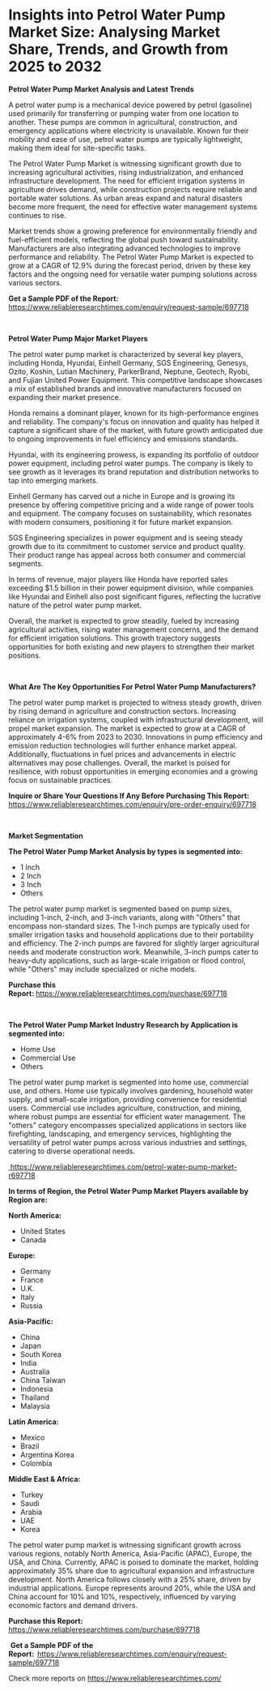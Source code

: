 <p><h1>Insights into Petrol Water Pump Market Size: Analysing Market Share, Trends, and Growth from 2025 to 2032</h1></p><p><strong>Petrol Water Pump Market Analysis and Latest Trends</strong></p>
<p><p>A petrol water pump is a mechanical device powered by petrol (gasoline) used primarily for transferring or pumping water from one location to another. These pumps are common in agricultural, construction, and emergency applications where electricity is unavailable. Known for their mobility and ease of use, petrol water pumps are typically lightweight, making them ideal for site-specific tasks.</p><p>The Petrol Water Pump Market is witnessing significant growth due to increasing agricultural activities, rising industrialization, and enhanced infrastructure development. The need for efficient irrigation systems in agriculture drives demand, while construction projects require reliable and portable water solutions. As urban areas expand and natural disasters become more frequent, the need for effective water management systems continues to rise.</p><p>Market trends show a growing preference for environmentally friendly and fuel-efficient models, reflecting the global push toward sustainability. Manufacturers are also integrating advanced technologies to improve performance and reliability. The Petrol Water Pump Market is expected to grow at a CAGR of 12.9% during the forecast period, driven by these key factors and the ongoing need for versatile water pumping solutions across various sectors.</p></p>
<p><strong>Get a Sample PDF of the Report:&nbsp;</strong> <a href="https://www.reliableresearchtimes.com/enquiry/request-sample/697718?utm_campaign=2205&utm_medium=2&utm_source=Github&utm_content=ia&utm_term=23032025&utm_id=petrol-water-pump">https://www.reliableresearchtimes.com/enquiry/request-sample/697718</a></p>
<p>&nbsp;</p>
<p><strong>Petrol Water Pump Major Market Players</strong></p>
<p><p>The petrol water pump market is characterized by several key players, including Honda, Hyundai, Einhell Germany, SGS Engineering, Genesys, Ozito, Koshin, Lutian Machinery, ParkerBrand, Neptune, Geotech, Ryobi, and Fujian United Power Equipment. This competitive landscape showcases a mix of established brands and innovative manufacturers focused on expanding their market presence.</p><p>Honda remains a dominant player, known for its high-performance engines and reliability. The company's focus on innovation and quality has helped it capture a significant share of the market, with future growth anticipated due to ongoing improvements in fuel efficiency and emissions standards.</p><p>Hyundai, with its engineering prowess, is expanding its portfolio of outdoor power equipment, including petrol water pumps. The company is likely to see growth as it leverages its brand reputation and distribution networks to tap into emerging markets.</p><p>Einhell Germany has carved out a niche in Europe and is growing its presence by offering competitive pricing and a wide range of power tools and equipment. The company focuses on sustainability, which resonates with modern consumers, positioning it for future market expansion.</p><p>SGS Engineering specializes in power equipment and is seeing steady growth due to its commitment to customer service and product quality. Their product range has appeal across both consumer and commercial segments.</p><p>In terms of revenue, major players like Honda have reported sales exceeding $1.5 billion in their power equipment division, while companies like Hyundai and Einhell also post significant figures, reflecting the lucrative nature of the petrol water pump market.</p><p>Overall, the market is expected to grow steadily, fueled by increasing agricultural activities, rising water management concerns, and the demand for efficient irrigation solutions. This growth trajectory suggests opportunities for both existing and new players to strengthen their market positions.</p></p>
<p>&nbsp;</p>
<p><strong>What Are The Key Opportunities For Petrol Water Pump Manufacturers?</strong></p>
<p><p>The petrol water pump market is projected to witness steady growth, driven by rising demand in agriculture and construction sectors. Increasing reliance on irrigation systems, coupled with infrastructural development, will propel market expansion. The market is expected to grow at a CAGR of approximately 4-6% from 2023 to 2030. Innovations in pump efficiency and emission reduction technologies will further enhance market appeal. Additionally, fluctuations in fuel prices and advancements in electric alternatives may pose challenges. Overall, the market is poised for resilience, with robust opportunities in emerging economies and a growing focus on sustainable practices.</p></p>
<p><strong>Inquire or Share Your Questions If Any Before Purchasing This Report:</strong> <a href="https://www.reliableresearchtimes.com/enquiry/pre-order-enquiry/697718?utm_campaign=2205&utm_medium=2&utm_source=Github&utm_content=ia&utm_term=23032025&utm_id=petrol-water-pump">https://www.reliableresearchtimes.com/enquiry/pre-order-enquiry/697718</a></p>
<p>&nbsp;</p>
<p><strong>Market Segmentation</strong></p>
<p><strong>The Petrol Water Pump Market Analysis by types is segmented into:</strong></p>
<p><ul><li>1 Inch</li><li>2 Inch</li><li>3 Inch</li><li>Others</li></ul></p>
<p><p>The petrol water pump market is segmented based on pump sizes, including 1-inch, 2-inch, and 3-inch variants, along with "Others" that encompass non-standard sizes. The 1-inch pumps are typically used for smaller irrigation tasks and household applications due to their portability and efficiency. The 2-inch pumps are favored for slightly larger agricultural needs and moderate construction work. Meanwhile, 3-inch pumps cater to heavy-duty applications, such as large-scale irrigation or flood control, while "Others" may include specialized or niche models.</p></p>
<p><strong>Purchase this Report:&nbsp;</strong><a href="https://www.reliableresearchtimes.com/purchase/697718?utm_campaign=2205&utm_medium=2&utm_source=Github&utm_content=ia&utm_term=23032025&utm_id=petrol-water-pump">https://www.reliableresearchtimes.com/purchase/697718</a></p>
<p>&nbsp;</p>
<p><strong>The Petrol Water Pump Market Industry Research by Application is segmented into:</strong></p>
<p><ul><li>Home Use</li><li>Commercial Use</li><li>Others</li></ul></p>
<p><p>The petrol water pump market is segmented into home use, commercial use, and others. Home use typically involves gardening, household water supply, and small-scale irrigation, providing convenience for residential users. Commercial use includes agriculture, construction, and mining, where robust pumps are essential for efficient water management. The "others" category encompasses specialized applications in sectors like firefighting, landscaping, and emergency services, highlighting the versatility of petrol water pumps across various industries and settings, catering to diverse operational needs.</p></p>
<p><a href="https://www.reliableresearchtimes.com/petrol-water-pump-market-r697718?utm_campaign=2205&utm_medium=2&utm_source=Github&utm_content=ia&utm_term=23032025&utm_id=petrol-water-pump">&nbsp;https://www.reliableresearchtimes.com/petrol-water-pump-market-r697718</a></p>
<p><strong>In terms of Region, the Petrol Water Pump Market Players available by Region are:</strong></p>
<p>
    <p> <strong> North America: </strong>
        <ul>
            <li>United States</li>
            <li>Canada</li>
        </ul>
        </p> 
    <p> <strong> Europe: </strong>
        <ul>
            <li>Germany</li>
            <li>France</li>
            <li>U.K.</li>
            <li>Italy</li>
            <li>Russia</li>
        </ul>
        </p> 
    <p> <strong> Asia-Pacific: </strong>
        <ul>
            <li>China</li>
            <li>Japan</li>
            <li>South Korea</li>
            <li>India</li>
            <li>Australia</li>
            <li>China Taiwan</li>
            <li>Indonesia</li>
            <li>Thailand</li>
            <li>Malaysia</li>
        </ul>
        </p> 
    <p> <strong> Latin America: </strong>
        <ul>
            <li>Mexico</li>
            <li>Brazil</li>
            <li>Argentina Korea</li>
            <li>Colombia</li>
        </ul>
        </p> 
    <p> <strong> Middle East & Africa: </strong>
        <ul>
            <li>Turkey</li>
            <li>Saudi</li>
            <li>Arabia</li>
            <li>UAE</li>
            <li>Korea</li>
        </ul>
    </p>
    </p>
<p><p>The petrol water pump market is witnessing significant growth across various regions, notably North America, Asia-Pacific (APAC), Europe, the USA, and China. Currently, APAC is poised to dominate the market, holding approximately 35% share due to agricultural expansion and infrastructure development. North America follows closely with a 25% share, driven by industrial applications. Europe represents around 20%, while the USA and China account for 10% and 10%, respectively, influenced by varying economic factors and demand drivers.</p></p>
<p><strong>Purchase this Report: </strong><a href="https://www.reliableresearchtimes.com/purchase/697718?utm_campaign=2205&utm_medium=2&utm_source=Github&utm_content=ia&utm_term=23032025&utm_id=petrol-water-pump">https://www.reliableresearchtimes.com/purchase/697718</a></p>
<p>&nbsp;<strong>Get a Sample PDF of the Report:&nbsp;&nbsp;</strong><a href="https://www.reliableresearchtimes.com/enquiry/request-sample/697718?utm_campaign=2205&utm_medium=2&utm_source=Github&utm_content=ia&utm_term=23032025&utm_id=petrol-water-pump">https://www.reliableresearchtimes.com/enquiry/request-sample/697718</a></p>
<p><strong></strong></p>
<p>Check more reports on <a href="https://www.reliableresearchtimes.com/?utm_campaign=2205&utm_medium=2&utm_source=Github&utm_content=ia&utm_term=23032025&utm_id=petrol-water-pump">https://www.reliableresearchtimes.com/</a></p>